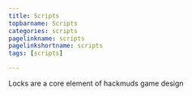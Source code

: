 ```yaml
---
title: Scripts
topbarname: Scripts
categories: scripts
pagelinkname: scripts
pagelinkshortname: scripts
tags: [scripts]

---
```


Locks are a core element of hackmuds game design